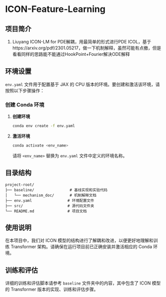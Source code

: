 # ICON-Feature-Learning

## 项目简介

1. Liuyang ICON-LM for PDE解耦，用最简单的形式进行PDE ICOL，基于https://arxiv.org/pdf/2301.05217，做一下机制解释，虽然可能有点撤，但是看看同样的思路能不能通过HookPoint+Fourier解决ODE解释
## 环境设置

`env.yaml` 文件用于配置基于 JAX 的 CPU 版本的环境。要创建和激活该环境，请按照以下步骤操作：

### 创建 Conda 环境

1. **创建环境**
   ```bash
   conda env create -f env.yaml
   ```

2. **激活环境**
   ```bash
   conda activate <env_name>
   ```
   请将 `<env_name>` 替换为 `env.yaml` 文件中定义的环境名称。

## 目录结构

```
project-root/
├── baseline/                # 基线实现和实验代码
│   └── mechanism_doc/       # 机制解释文档
├── env.yaml                # 环境配置文件
├── src/                    # 源代码文件夹
└── README.md               # 项目文档
```

## 使用说明

在本项目中，我们对 ICON 模型的结构进行了解耦和改进，以便更好地理解和训练 Transformer 架构。请确保在运行项目前已正确安装并激活相应的 Conda 环境。

## 训练和评估

详细的训练和评估脚本请参考 `baseline` 文件夹中的内容，其中包含了 ICON 模型的 Transformer 版本的实现、训练和评估步骤。





